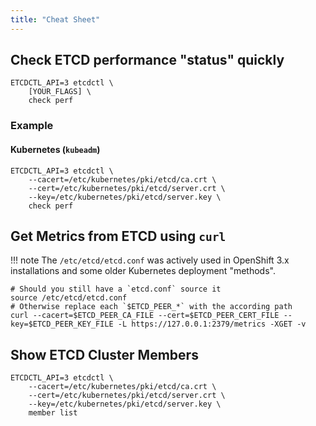 ```yaml
---
title: "Cheat Sheet"
---
```


## Check ETCD performance "status" quickly

```console
ETCDCTL_API=3 etcdctl \
    [YOUR_FLAGS] \
    check perf
```

### Example

#### Kubernetes (`kubeadm`)

```console
ETCDCTL_API=3 etcdctl \
    --cacert=/etc/kubernetes/pki/etcd/ca.crt \
    --cert=/etc/kubernetes/pki/etcd/server.crt \
    --key=/etc/kubernetes/pki/etcd/server.key \
    check perf
```

## Get Metrics from ETCD using `curl`

!!! note
    The `/etc/etcd/etcd.conf` was actively used in OpenShift 3.x installations and some older Kubernetes deployment "methods".

```console
# Should you still have a `etcd.conf` source it
source /etc/etcd/etcd.conf
# Otherwise replace each `$ETCD_PEER_*` with the according path
curl --cacert=$ETCD_PEER_CA_FILE --cert=$ETCD_PEER_CERT_FILE --key=$ETCD_PEER_KEY_FILE -L https://127.0.0.1:2379/metrics -XGET -v
```

## Show ETCD Cluster Members

```console
ETCDCTL_API=3 etcdctl \
    --cacert=/etc/kubernetes/pki/etcd/ca.crt \
    --cert=/etc/kubernetes/pki/etcd/server.crt \
    --key=/etc/kubernetes/pki/etcd/server.key \
    member list
```
